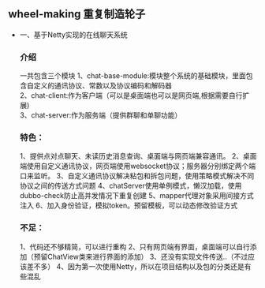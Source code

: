 ## wheel-making 重复制造轮子

- 一、基于Netty实现的在线聊天系统  

  ### 介绍
  一共包含三个模块
  1、chat-base-module:模块整个系统的基础模块，里面包含自定义的通讯协议、常数以及协议编码和解码器  
  2、chat-client:作为客户端（可以是桌面端也可以是网页端,根据需要自行扩展)  
  3、chat-server:作为服务端（提供群聊和单聊功能）
  
  ### 特色：
  1、提供点对点聊天、未读历史消息查询、桌面端与网页端兼容通讯。
  2、桌面端使用自定义通讯协议，网页端使用websocket协议；服务器分别绑定两个端口来监听。
  3、自定义通讯协议解决粘包和拆包问题，使用策略模式解决不同协议之间的传送方式问题
  4、chatServer使用单例模式，懒汉加载，使用dubbo-check防止高并发情况下重复创建
  5、mapper代理对象采用间接方式注入
  6、加入身份验证，模拟token。预留模板，可以动态修改验证方式
  
  ### 不足：
  1、代码还不够精简，可以进行重构
  2、只有网页端有界面，桌面端可以自行添加（预留ChatView类来进行界面的添加）
  3、还没有实现文件传送..（不过应该差不多）
  4、因为第一次使用Netty，所以在项目结构以及包的分类还是有些混乱